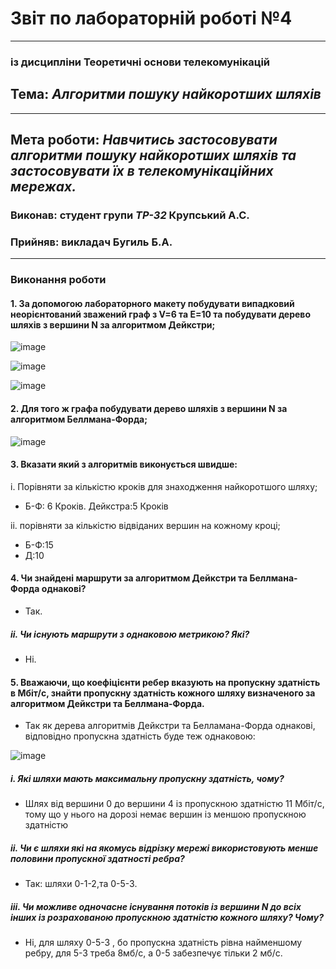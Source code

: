 # Звіт по лабораторній роботі №4
---
### із дисципліни Теоретичні основи телекомунікацій
## Тема: *Алгоритми пошуку найкоротших шляхів*
---
## Мета роботи: *Навчитись застосовувати алгоритми пошуку найкоротших шляхів та застосовувати їх в телекомунікаційних мережах.*

### Виконав: студент групи *ТР-32* Крупський А.С.
### Прийняв: викладач Бугиль Б.А.
---

### Виконання роботи
#### 1.	За допомогою лабораторного макету побудувати випадковий неорієнтований зважений граф з V=6 та E=10 та побудувати дерево шляхів з вершини N за алгоритмом Дейкстри;

![image](https://user-images.githubusercontent.com/69114727/118126020-64425300-b400-11eb-9da0-18b9353e938f.png)

![image](https://user-images.githubusercontent.com/69114727/118126069-7623f600-b400-11eb-9f92-2f92b53f132e.png)

![image](https://user-images.githubusercontent.com/69114727/118365078-dbfcb300-b5a3-11eb-87b5-10611bf3a3e3.png)


#### 2.	Для того ж графа побудувати дерево шляхів з вершини N за алгоритмом Беллмана-Форда;

![image](https://user-images.githubusercontent.com/69114727/118140573-2699f600-b411-11eb-992b-1f55a47dc8a1.png)

#### 3.	Вказати який з алгоритмів виконується швидше:

i. Порівняти за кількістю кроків для знаходження найкоротшого шляху;
* Б-Ф: 6 Кроків. Дейкстра:5 Кроків 

ii.	порівняти за кількістю відвіданих вершин на кожному кроці;
* Б-Ф:15
* Д:10

#### 4.	Чи знайдені маршрути за алгоритмом Дейкстри та Беллмана-Форда однакові?
* Так.

##### ii.	Чи існують маршрути з однаковою метрикою? Які?
* Ні.

#### 5.	Вважаючи, що коефіцієнти ребер вказують на пропускну здатність в Мбіт/с, знайти пропускну здатність кожного шляху визначеного за алгоритмом Дейкстри та Беллмана-Форда.
* Так як дерева алгоритмів Дейкстри та Белламана-Форда однакові, відповідно пропускна здатність буде теж однаковою:

![image](https://user-images.githubusercontent.com/69114727/118371947-a19d1100-b5b7-11eb-8b12-774447790274.png)

##### i.	Які шляхи мають максимальну пропускну здатність, чому?
* Шлях від вершини 0 до вершини 4 із пропускною здатністю 11 Мбіт/с, тому що у нього на дорозі немає вершин із меншою пропускною здатністю

##### ii.	Чи є шляхи які на якомусь відрізку мережі використовують менше половини пропускної здатності ребра?
* Так: шляхи 0-1-2,та 0-5-3.

##### iii.	Чи можливе одночасне існування потоків із вершини N до всіх інших із розрахованою пропускною здатністю кожного шляху? Чому?
* Ні, для шляху 0-5-3 , бо пропускна здатність рівна найменшому ребру, для 5-3 треба 8мб/с, а 0-5 забезпечує тільки 2 мб/с.



